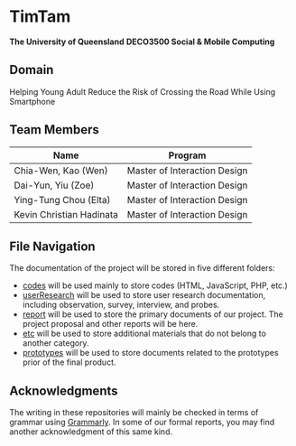 # TimTam
**The University of Queensland**
**DECO3500 Social & Mobile Computing**

## Domain
Helping Young Adult Reduce the Risk of Crossing the Road While Using Smartphone

## Team Members
| **Name**                 | **Program**                  |
|--------------------------|------------------------------|
| Chia-Wen, Kao (Wen)      | Master of Interaction Design |
| Dai-Yun, Yiu (Zoe)       | Master of Interaction Design |
| Ying-Tung Chou (Elta)    | Master of Interaction Design |
| Kevin Christian Hadinata | Master of Interaction Design |

## File Navigation
The documentation of the project will be stored in five different folders:
- [codes](https://github.com/kevinc45/timtam/tree/main/codes) will be used mainly to store codes (HTML, JavaScript, PHP, etc.)
- [userResearch](https://github.com/kevinc45/timtam/tree/main/userResearch) will be used to store user research documentation, including observation, survey, interview, and probes.
- [report](https://github.com/kevinc45/timtam/tree/main/report) will be used to store the primary documents of our project. The project proposal and other reports will be here.
- [etc](https://github.com/kevinc45/timtam/tree/main/etc) will be used to store additional materials that do not belong to another category.
- [prototypes](https://github.com/kevinc45/timtam/tree/main/prototypes) will be used to store documents related to the prototypes prior of the final product.

## Acknowledgments
The writing in these repositories will mainly be checked in terms of grammar using [Grammarly](https://grammarly.com/). In some of our formal reports, you may find another acknowledgment of this same kind.